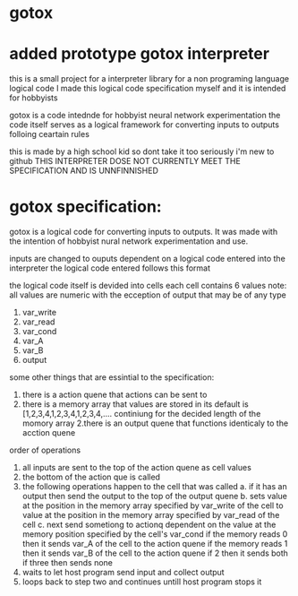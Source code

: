 # gotox
# added prototype gotox interpreter



this is a small project for a interpreter library for a non programing language logical code
I made this logical code specification myself and it is intended for hobbyists

gotox is a code intednde for hobbyist neural network experimentation
the code itself serves as a logical framework for converting inputs to outputs folloing ceartain rules

this is made by a high school kid so dont take it too seriously
 i'm new to github
 THIS INTERPRETER DOSE NOT CURRENTLY MEET THE SPECIFICATION AND IS UNNFINNISHED
<h1>gotox specification:</h1>
 gotox is a logical code for converting inputs to outputs. It was made with the intention of hobbyist nural network experimentation and use. 
 
inputs are changed to ouputs dependent on a logical code entered into the interpreter
the logical code entered follows this format

the logical code itself is devided into cells each cell contains 6 values
note: all values are numeric with the ecception of output that may be of any type
1. var_write
2. var_read
3. var_cond
4. var_A
5. var_B
6. output

some other things that are essintial to the specification:
1. there is a action quene that actions can be sent to
2. there is a memory array that values are stored in
  its default is [1,2,3,4,1,2,3,4,1,2,3,4,.... continiung for the decided length of the momory array
2.there is an output quene that functions identicaly to the acction quene


order of operations
1. all inputs are sent to the top of the action quene as cell values
2. the bottom of the action que is called
3. the following operations happen to the cell that was called
a. if it has an output then send the output to the top of the output quene
b. sets value at the position in the memory array specified by var_write of the cell to
   value at the position in the memory array specified by var_read of the cell
c. next send sometiong to actionq dependent on the value at the memory position specified by the cell's var_cond
   if the memory reads 0 then it sends var_A of the cell to the action quene
   if the memory reads 1 then it sends var_B of the cell to the action quene
   if 2 then it sends both
   if three then sends none
4. waits to let host program send input and collect output
5. loops back to step two and continues untill host program stops it
